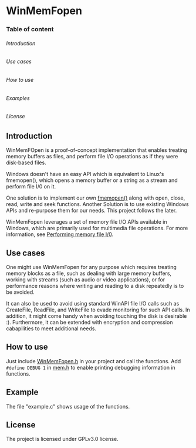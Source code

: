 # WinMemFopen

### Table of content 
######   Introduction 
######   Use cases 
######   How to use 
######   Examples
######   License 


## Introduction 
WinMemFOpen is a proof-of-concept implementation that enables treating memory buffers as files, and perform file I/O operations as if they were disk-based files. 

Windows doesn't have an easy API which is equivalent to Linux's fmemopen(), which opens a memory buffer or a string as a stream and perform file I/0 on it. 

One solution is to implement our own [fmemopen()](http://man7.org/linux/man-pages/man3/fmemopen.3.html) along with open, close, read, write and seek functions.
Another Solution is to use existing Windows APIs and re-purpose them for our needs. This project follows the later. 

WinMemFopen leverages a set of memory file I/O APIs available in Windows, which are primarily used for multimedia file operations. For more information, see [Performing memory file I/0](https://docs.microsoft.com/en-us/windows/win32/multimedia/performing-memory-file-i-o). 

## Use cases 
One might use WinMemFopen for any purpose which requires treating memory blocks as a file, such as dealing with large memory buffers, working with streams (such as audio or video applications), or for performance reasons where writing and reading to a disk repeatedly is to be avoided.  

It can also be used to avoid using standard WinAPI file I/O calls such as CreateFile, ReadFile, and WriteFile to evade monitoring for such API calls. In addition, it might come handy when avoiding touching the disk is desirable :). Furthermore, it can be extended with encryption and compression cabapilities to meet additional needs. 

## How to use 
Just include [WinMemFopen.h](src/WinMemFopen.h) in your project and call the functions. 
Add `#define DEBUG 1` in [mem.h](src/mem.h) to enable printing debugging information in functions. 

## Example
The file "example.c" shows usage of the functions.

## License 
The project is licensed under GPLv3.0 license. 
